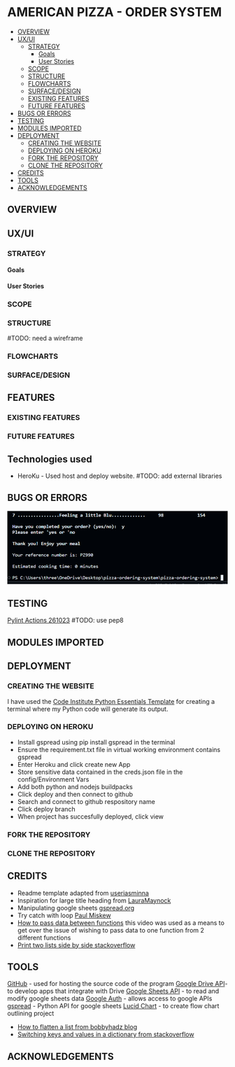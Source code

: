 # AMERICAN PIZZA - ORDER SYSTEM
  - [OVERVIEW](#overview)
  - [UX/UI](#uxui)
    - [STRATEGY](#strategy)
      - [Goals<br>](#goals)
      - [User Stories<br>](#user-stories)
    - [SCOPE<br>](#scope)
    - [STRUCTURE<br>](#structure)
    - [FLOWCHARTS<br>](#flowcharts)
    - [SURFACE/DESIGN<br>](#surfacedesign)
    - [EXISTING FEATURES<br>](#existing-features)
    - [FUTURE FEATURES<br>](#future-features)
  - [BUGS OR ERRORS](#bugs-or-errors)
  - [TESTING](#testing)
  - [MODULES IMPORTED](#modules-imported)
  - [DEPLOYMENT](#deployment)
    - [CREATING THE WEBSITE](#creating-the-website)
    - [DEPLOYING ON HEROKU](#deploying-on-heroku)
    - [FORK THE REPOSITORY](#fork-the-repository)
    - [CLONE THE REPOSITORY](#clone-the-repository)
  - [CREDITS](#credits)
  - [TOOLS](#tools)
  - [ACKNOWLEDGEMENTS](#acknowledgements)
## OVERVIEW

## UX/UI
### STRATEGY
#### Goals<br>


#### User Stories<br>

### SCOPE<br>

### STRUCTURE<br>
#TODO: need a wireframe

### FLOWCHARTS<br>

### SURFACE/DESIGN<br>

## FEATURES
### EXISTING FEATURES

### FUTURE FEATURES

## Technologies used
- HeroKu - Used host and deploy website.
#TODO: add external libraries

## BUGS OR ERRORS

![Estimated time not calculating after quantity surpassed](./assets/images/bugs_images/Est_cook_time_error_after_pizza_q_surpass.png)
 
## TESTING

[Pylint Actions 261023](./Pylint_actions261023.pdf)
#TODO: use pep8

## MODULES IMPORTED



## DEPLOYMENT
### CREATING THE WEBSITE
I have used the [Code Institute Python Essentials Template](https://github.com/Code-Institute-Org/python-essentials-template) for creating a terminal where my Python code will generate its output.

  
### DEPLOYING ON HEROKU
- Install gspread using pip install gspread in the terminal
- Ensure the requirement.txt file in virtual working environment contains gspread
- Enter Heroku and click create new App
- Store sensitive data contained in the creds.json file in the config/Environment Vars
- Add both python and nodejs buildpacks
- Click deploy and then connect to github
- Search and connect to github respository name
- Click deploy branch
- When project has succesfully deployed, click view

### FORK THE REPOSITORY 


### CLONE THE REPOSITORY


## CREDITS
* Readme template adapted from [useriasminna](https://github.com/useriasminna/american_pizza_order_system/blob/main/README.md)
* Inspiration for large title heading from [LauraMaynock](https://github.com/LauraMayock/who-wants-Ice-cream)
* Manipulating google sheets [gspread.org](https://docs.gspread.org/en/latest/user-guide.html)
* Try catch with loop [Paul Miskew](https://youtu.be/b0q9vVgAMq8?si=U_UnqDxHyZegVnsX)
* [How to pass data between functions](https://www.youtube.com/watch?v=GsKDtSHRHdI) this video was used as a means to get over the issue of wishing to pass data to one function from 2 different functions
* [Print two lists side by side stackoverflow](https://stackoverflow.com/questions/48053979/print-2-lists-side-by-side)

## TOOLS
[GitHub](https://github.com/) - used for hosting the source code of the program
[Google Drive API](https://developers.google.com/drive/api)- to develop apps that integrate with Drive
[Google Sheets API](https://developers.google.com/sheets/api/guides/concepts) - to read and modify google sheets data
[Google Auth](https://developers.google.com/identity/protocols/oauth2) - allows access to google APIs
[gspread](https://docs.gspread.org/en/v5.10.0/) - Python API for google sheets
[Lucid Chart](https://www.lucidchart.com/pages/landing?utm_source=google&utm_medium=cpc&utm_campaign=_chart_en_tier1_mixed_search_brand_exact_&km_CPC_CampaignId=1490375427&km_CPC_AdGroupID=55688909257&km_CPC_Keyword=lucid%20chart&km_CPC_MatchType=e&km_CPC_ExtensionID=&km_CPC_Network=g&km_CPC_AdPosition=&km_CPC_Creative=442433236001&km_CPC_TargetID=kwd-55720648523&km_CPC_Country=1007872&km_CPC_Device=c&km_CPC_placement=&km_CPC_target=&gad_source=1&gclid=Cj0KCQjwj5mpBhDJARIsAOVjBdpyfLPu38m7pDBye0tpLWTp5UQgTyONWR-mthQQ3mR1Iy3LiHHuXm4aArNSEALw_wcB) - to create flow chart outlining project
* [How to flatten a list from bobbyhadz blog](https://bobbyhadz.com/blog/python-remove-square-brackets-from-list)
* [Switching keys and values in a dictionary from stackoverflow](https://stackoverflow.com/questions/8305518/switching-keys-and-values-in-a-dictionary-in-python)

## ACKNOWLEDGEMENTS
